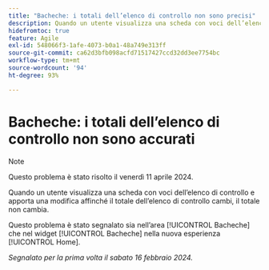 ```yaml
---
title: "Bacheche: i totali dell’elenco di controllo non sono precisi"
description: Quando un utente visualizza una scheda con voci dell’elenco di controllo e apporta una modifica affinché il totale dell’elenco di controllo cambi, il totale non cambia.
hidefromtoc: true
feature: Agile
exl-id: 548066f3-1afe-4073-b0a1-48a749e313ff
source-git-commit: ca62d3bfb098acfd71517427ccd32dd3ee7754bc
workflow-type: tm+mt
source-wordcount: '94'
ht-degree: 93%

---
```


# Bacheche: i totali dell’elenco di controllo non sono accurati

>[!NOTE]
>
>Questo problema è stato risolto il venerdì 11 aprile 2024.

Quando un utente visualizza una scheda con voci dell’elenco di controllo e apporta una modifica affinché il totale dell’elenco di controllo cambi, il totale non cambia.

Questo problema è stato segnalato sia nell’area [!UICONTROL Bacheche] che nel widget [!UICONTROL Bacheche] nella nuova esperienza [!UICONTROL Home].

_Segnalato per la prima volta il sabato 16 febbraio 2024._
